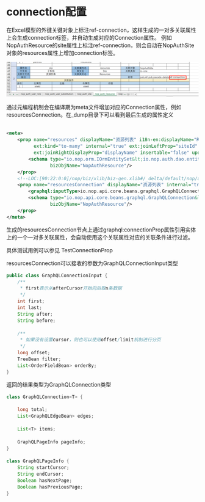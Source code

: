 # connection配置

在Excel模型的外键关键对象上标注ref-connection，这样生成的一对多关联属性上会生成connection标签，并自动生成对应的Connection属性。
例如NopAuthResource的site属性上标注ref-connection，则会自动在NopAuthSite对象的resources属性上增加connection标签。

![](ref-connection.png)

通过元编程机制会在编译期为meta文件增加对应的Connection属性，例如resourcesConnection。在_dump目录下可以看到最后生成的属性定义

````xml

<meta>
    <prop name="resources" displayName="资源列表" i18n-en:displayName="Resources" tagSet="pub,connection"
          ext:kind="to-many" internal="true" ext:joinLeftProp="siteId" ext:joinRightProp="siteId"
          ext:joinRightDisplayProp="displayName" insertable="false" updatable="false" lazy="true">
        <schema type="io.nop.orm.IOrmEntitySet&lt;io.nop.auth.dao.entity.NopAuthResource&gt;"
                bizObjName="NopAuthResource"/>
    </prop>
    <!--LOC:[90:22:0:0]/nop/biz/xlib/biz-gen.xlib#/_delta/default/nop/auth/model/NopAuthSite/NopAuthSite.xmeta-->
    <prop name="resourcesConnection" displayName="资源列表" internal="true" graphql:connectionProp="resources">
        <graphql:inputType>io.nop.api.core.beans.graphql.GraphQLConnectionInput</graphql:inputType>
        <schema type="io.nop.api.core.beans.graphql.GraphQLConnection&lt;io.nop.auth.dao.entity.NopAuthResource&gt;"
                bizObjName="NopAuthResource"/>
    </prop>
</meta>
````

生成的resourcesConnection节点上通过graphql:connectionProp属性引用实体上的一个一对多关联属性，会自动使用这个关联属性对应的关联条件进行过滤。

具体测试用例可以参见 TestConnectionProp

resourcesConnection可以接收的参数为GraphQLConnectionInput类型

````java
public class GraphQLConnectionInput {
    /**
     * first表示从afterCursor开始向后取n条数据
     */
    int first;
    int last;
    String after;
    String before;

    /**
     * 如果没有设置cursor，则也可以使用offset/limit机制进行分页
     */
    long offset;
    TreeBean filter;
    List<OrderFieldBean> orderBy;
}    
````

返回的结果类型为GraphQLConnection类型

````java
class GraphQLConnection<T> {

    long total;
    List<GraphQLEdgeBean> edges;

    List<T> items;

    GraphQLPageInfo pageInfo;
}

class GraphQLPageInfo {
    String startCursor;
    String endCursor;
    Boolean hasNextPage;
    Boolean hasPreviousPage;
}
````